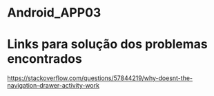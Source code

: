 # Android_APP03








# Links para solução dos problemas encontrados
https://stackoverflow.com/questions/57844219/why-doesnt-the-navigation-drawer-activity-work